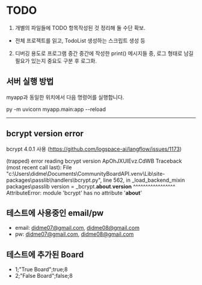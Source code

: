 # TODO

1. 개별의 파일들에 TODO 항목작성된 것 정리해 둘 수단 확보.
  * 전체 프로젝트를 읽고, TodoList 생성하는 스크립트 생성 등
2. 디버깅 용도로 프로그램 중간 중간에 작성한 print() 메시지들 중, 로그 형태로 남길 필요가 있는지 중요도 구분 후 로그화.


## 서버 실행 방법

myapp과 동일한 위치에서 다음 명령어를 실행합니다.

py -m uvicorn myapp.main:app --reload

---

## bcrypt version error

bcrypt 4.0.1 사용
(https://github.com/logspace-ai/langflow/issues/1173)

(trapped) error reading bcrypt version                            ApOhJXUIEvz.CdWB
Traceback (most recent call last):
  File "c:\Users\didme\Documents\CommunityBoardAPI\.venv\Lib\site-packages\passlib\handlers\bcrypt.py", line 562, in _load_backend_mixin                                                              packages\passlib
    version = _bcrypt.__about__.__version__
              ^^^^^^^^^^^^^^^^^
AttributeError: module 'bcrypt' has no attribute '__about__' 

## 테스트에 사용중인 email/pw

* email: didme07@gmail.com, didme08@gmail.com
* pw: didme07@gmail.com, didme08@gmail.com

## 테스트에 추가된 Board

* 1;"True Board";true;8
* 2;"False Board";false;8